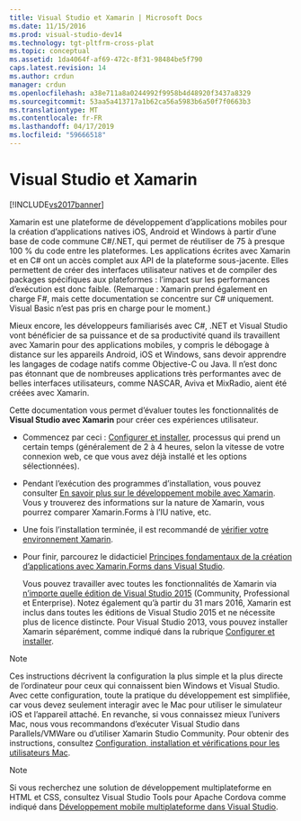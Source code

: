 ```yaml
---
title: Visual Studio et Xamarin | Microsoft Docs
ms.date: 11/15/2016
ms.prod: visual-studio-dev14
ms.technology: tgt-pltfrm-cross-plat
ms.topic: conceptual
ms.assetid: 1da4064f-af69-472c-8f31-98484be5f790
caps.latest.revision: 14
ms.author: crdun
manager: crdun
ms.openlocfilehash: a38e711a8a0244992f9958b4d48920f3437a8329
ms.sourcegitcommit: 53aa5a413717a1b62ca56a5983b6a50f7f0663b3
ms.translationtype: MT
ms.contentlocale: fr-FR
ms.lasthandoff: 04/17/2019
ms.locfileid: "59666518"
---
```

# <a name="visual-studio-and-xamarin"></a>Visual Studio et Xamarin
[!INCLUDE[vs2017banner](../includes/vs2017banner.md)]

Xamarin est une plateforme de développement d’applications mobiles pour la création d’applications natives iOS, Android et Windows à partir d’une base de code commune C#/.NET, qui permet de réutiliser de 75 à presque 100 % du code entre les plateformes. Les applications écrites avec Xamarin et en C# ont un accès complet aux API de la plateforme sous-jacente. Elles permettent de créer des interfaces utilisateur natives et de compiler des packages spécifiques aux plateformes : l’impact sur les performances d’exécution est donc faible. (Remarque : Xamarin prend également en charge F#, mais cette documentation se concentre sur C# uniquement. Visual Basic n’est pas pris en charge pour le moment.)  
  
 Mieux encore, les développeurs familiarisés avec C#, .NET et Visual Studio vont bénéficier de sa puissance et de sa productivité quand ils travaillent avec Xamarin pour des applications mobiles, y compris le débogage à distance sur les appareils Android, iOS et Windows, sans devoir apprendre les langages de codage natifs comme Objective-C ou Java. Il n’est donc pas étonnant que de nombreuses applications très performantes avec de belles interfaces utilisateurs, comme NASCAR, Aviva et MixRadio, aient été créées avec Xamarin.  
  
 Cette documentation vous permet d’évaluer toutes les fonctionnalités de **Visual Studio avec Xamarin** pour créer ces expériences utilisateur.  
  
- Commencez par ceci : [Configurer et installer](../cross-platform/setup-and-install.md), processus qui prend un certain temps (généralement de 2 à 4 heures, selon la vitesse de votre connexion web, ce que vous avez déjà installé et les options sélectionnées).  
  
- Pendant l’exécution des programmes d’installation, vous pouvez consulter [En savoir plus sur le développement mobile avec Xamarin](../cross-platform/learn-about-mobile-development-with-xamarin.md). Vous y trouverez des informations sur la nature de Xamarin, vous pourrez comparer Xamarin.Forms à l’IU native, etc.  
  
- Une fois l’installation terminée, il est recommandé de [vérifier votre environnement Xamarin](../cross-platform/verify-your-xamarin-environment.md).  
  
- Pour finir, parcourez le didacticiel [Principes fondamentaux de la création d’applications avec Xamarin.Forms dans Visual Studio](../cross-platform/learn-app-building-basics-with-xamarin-forms-in-visual-studio.md).  
  
  Vous pouvez travailler avec toutes les fonctionnalités de Xamarin via [n’importe quelle édition de Visual Studio 2015](https://www.visualstudio.com/vs-2015-product-editions) (Community, Professional et Enterprise). Notez également qu’à partir du 31 mars 2016, Xamarin est inclus dans toutes les éditions de Visual Studio 2015 et ne nécessite plus de licence distincte. Pour Visual Studio 2013, vous pouvez installer Xamarin séparément, comme indiqué dans la rubrique [Configurer et installer](../cross-platform/setup-and-install.md).  
  
> [!NOTE]
>  Ces instructions décrivent la configuration la plus simple et la plus directe de l’ordinateur pour ceux qui connaissent bien Windows et Visual Studio. Avec cette configuration, toute la pratique du développement est simplifiée, car vous devez seulement interagir avec le Mac pour utiliser le simulateur iOS et l’appareil attaché. En revanche, si vous connaissez mieux l’univers Mac, nous vous recommandons d’exécuter Visual Studio dans Parallels/VMWare ou d’utiliser Xamarin Studio Community. Pour obtenir des instructions, consultez [Configuration, installation et vérifications pour les utilisateurs Mac](../cross-platform/setup-install-and-verifications-for-mac-users.md).  
  
> [!NOTE]
>  Si vous recherchez une solution de développement multiplateforme en HTML et CSS, consultez Visual Studio Tools pour Apache Cordova comme indiqué dans [Développement mobile multiplateforme dans Visual Studio](../cross-platform/cross-platform-mobile-development-in-visual-studio.md#HTML).
